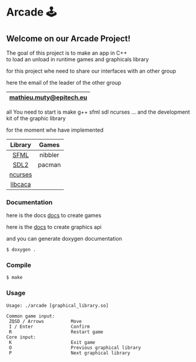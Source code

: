 # Arcade 🕹️

## Welcome on our Arcade Project!

The goal of this project is to make an app in C++<br>
to load an unload in runtime games and graphicals library

for this project whe need to share our interfaces with an other group

here the email of the leader of the other group

|mathieu.muty@epitech.eu|
|:---------------------:|

all You need to start is make g++ sfml sdl ncurses ...
and the development kit of the graphic library

for the moment whe have implemented 

| Library | Games |
|:-------:|:-----:|
| [SFML](https://www.sfml-dev.org/documentation/2.5.1/)    | nibbler |
| [SDL2](https://wiki.libsdl.org/APIByCategory)     | pacman |
| [ncurses](https://tldp.org/HOWTO/NCURSES-Programming-HOWTO/) |
| [libcaca](http://transit.iut2.upmf-grenoble.fr/doc/libcaca-dev/html/caca_8h.html) |

### Documentation

here is the docs [docs](https://github.com/EpitechPromo2025/B-OOP-400-RUN-4-1-arcade-ludovic.peltier/blob/cmake/doc/create_game.pdf) to create games

here is the [docs](https://github.com/EpitechPromo2025/B-OOP-400-RUN-4-1-arcade-ludovic.peltier/blob/cmake/doc/create_graphical_lib.pdf) to create graphics api

and you can generate doxygen documentation

```bash
$ doxygen .
```
### Compile

```bash
$ make
```

### Usage

```
Usage: ./arcade [graphical_library.so]

Common game input:
 ZQSD / Arrows          Move
 I / Enter              Confirm
 R                      Restart game
Core input:
 K                      Exit game
 O                      Previous graphical library
 P                      Next graphical library
 ```
 






